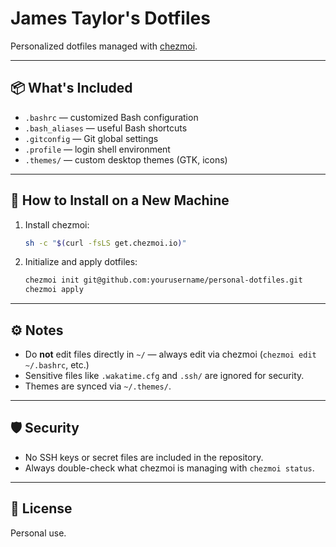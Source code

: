 # James Taylor's Dotfiles

Personalized dotfiles managed with [chezmoi](https://www.chezmoi.io/).

---

## 📦 What's Included
- `.bashrc` — customized Bash configuration
- `.bash_aliases` — useful Bash shortcuts
- `.gitconfig` — Git global settings
- `.profile` — login shell environment
- `.themes/` — custom desktop themes (GTK, icons)

---

## 🚀 How to Install on a New Machine

1. Install chezmoi:
    ```bash
    sh -c "$(curl -fsLS get.chezmoi.io)"
    ```

2. Initialize and apply dotfiles:
    ```bash
    chezmoi init git@github.com:yourusername/personal-dotfiles.git
    chezmoi apply
    ```

---

## ⚙️ Notes
- Do **not** edit files directly in `~/` — always edit via chezmoi (`chezmoi edit ~/.bashrc`, etc.)
- Sensitive files like `.wakatime.cfg` and `.ssh/` are ignored for security.
- Themes are synced via `~/.themes/`.

---

## 🛡️ Security
- No SSH keys or secret files are included in the repository.
- Always double-check what chezmoi is managing with `chezmoi status`.

---

## 📜 License
Personal use.
